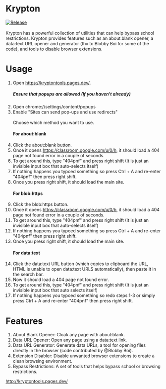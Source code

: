 # Krypton
<a href="https://github.com/EvanTeSecond/Krypton/releases/"><img src="https://img.shields.io/github/release/EvanTeSecond/Krypton.svg" alt="Release"/></a>
<br>
<br>
Krypton has a powerful collection of utilities that can help bypass school restrictions. Krypton provides features such as an about:blank opener, a data:text URL opener and generator (thx to Blobby Boi for some of the code), and tools to disable browser extensions.

# Usage
1. Open https://kryptontools.pages.dev/.
   ##### Ensure that popups are allowed (If you haven't already)
1. Open chrome://settings/content/popups
2. Enable "Sites can send pop-ups and use redirects"
   <br>
   <br>
   Choose which method you want to use.
   #### For about:blank
1. Click the about:blank button.
2. Once it opens https://classroom.google.com/u/0/h, it should load a 404 page not found error in a couple of seconds.
3. To get around this, type "404pnf" and press right shift (It is just an invisible input box that auto-selects itself)
4. If nothing happens you typoed something so press Ctrl + A and re-enter "404pnf" then press right shift.
5. Once you press right shift, it should load the main site.
   #### For blob:https
1. Click the blob:https button.
2. Once it opens https://classroom.google.com/u/0/h, it should load a 404 page not found error in a couple of seconds.
3. To get around this, type "404pnf" and press right shift (It is just an invisible input box that auto-selects itself)
4. If nothing happens you typoed something so press Ctrl + A and re-enter "404pnf" then press right shift.
5. Once you press right shift, it should load the main site.
   #### For data:text
1. Click the data:text URL button (which copies to clipboard the URL, HTML is unable to open data:text URLS automatically), then paste it in the search bar.
2. Now it should load a 404 page not found error.
3. To get around this, type "404pnf" and press right shift (It is just an invisible input box that auto selects itself)
4. If nothing happens you typoed something so redo steps 1-3 or simply press Ctrl + A and re-enter "404pnf" then press right shift.

# Features
1. About Blank Opener: Cloak any page with about:blank.
2. Data URL Opener: Open any page using a data:text link.
3. Data URL Generator: Generate data URLs, a tool for opening files directly in the browser (code contributed by @Blobby Boi).
4. Extension Disabler: Disable unwanted browser extensions to create a clean browsing environment.
5. Bypass Restrictions: A set of tools that helps bypass school or browsing restrictions.

http://kryptontools.pages.dev/
